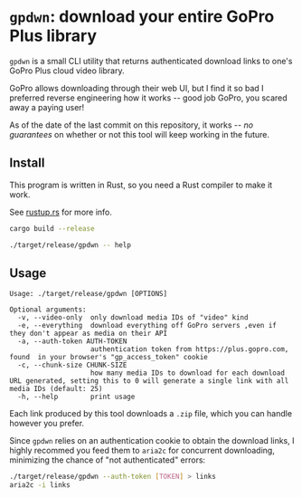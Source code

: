 # `gpdwn`: download your entire GoPro Plus library

`gpdwn` is a small CLI utility that returns authenticated download links to one's GoPro Plus cloud video library.

GoPro allows downloading through their web UI, but I find it so bad I preferred reverse engineering how it works -- good job GoPro, you scared away a paying user!

As of the date of the last commit on this repository, it works -- _no guarantees_ on whether or not this tool will keep working in the future.

## Install

This program is written in Rust, so you need a Rust compiler to make it work.

See [rustup.rs](https://rustup.rs/) for more info.

```bash
cargo build --release

./target/release/gpdwn -- help
```

## Usage

```
Usage: ./target/release/gpdwn [OPTIONS]

Optional arguments:
  -v, --video-only  only download media IDs of "video" kind
  -e, --everything  download everything off GoPro servers ,even if they don't appear as media on their API
  -a, --auth-token AUTH-TOKEN
                    authentication token from https://plus.gopro.com, found  in your browser's "gp_access_token" cookie
  -c, --chunk-size CHUNK-SIZE
                    how many media IDs to download for each download URL generated, setting this to 0 will generate a single link with all media IDs (default: 25)
  -h, --help        print usage
```

Each link produced by this tool downloads a `.zip` file, which you can handle however you prefer.

Since `gpdwn` relies on an authentication cookie to obtain the download links, I highly recommed you feed them to `aria2c` for concurrent downloading, minimizing the chance of "not authenticated" errors:

```bash
./target/release/gpdwn --auth-token [TOKEN] > links
aria2c -i links
```
